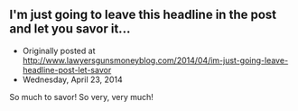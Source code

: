 ## I'm just going to leave this headline in the post and let you savor it...

 * Originally posted at http://www.lawyersgunsmoneyblog.com/2014/04/im-just-going-leave-headline-post-let-savor
 * Wednesday, April 23, 2014

So much to savor! So very, very much!